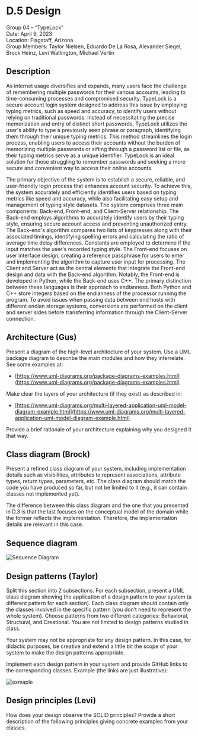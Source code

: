 # D.5 Design

Group 04 – “TypeLock”\
Date: April 9, 2023\
Location: Flagstaff, Arizona\
Group Members: Taylor Nielsen, Eduardo De La Rosa, Alexander Siegel, Brock Heinz, Levi Watlington, Michael Vertin

## Description

As internet usage diversifies and expands, many users face the challenge of remembering multiple passwords for their various accounts, leading to time-consuming processes and compromised security. TypeLock is a secure account login system designed to address this issue by employing typing metrics, such as speed and accuracy, to identify users without relying on traditional passwords. Instead of necessitating the precise memorization and entry of distinct short passwords, TypeLock utilizes the user's ability to type a previously seen phrase or paragraph, identifying them through their unique typing metrics. This method streamlines the login process, enabling users to access their accounts without the burden of memorizing multiple passwords or sifting through a password list or file, as their typing metrics serve as a unique identifier. TypeLock is an ideal solution for those struggling to remember passwords and seeking a more secure and convenient way to access their online accounts.

The primary objective of the system is to establish a secure, reliable, and user-friendly login process that enhances account security. To achieve this, the system accurately and efficiently identifies users based on typing metrics like speed and accuracy, while also facilitating easy setup and management of typing style datasets. The system comprises three main components: Back-end, Front-end, and Client-Server relationship. The Back-end employs algorithms to accurately identify users by their typing style, ensuring secure account access and preventing unauthorized entry. The Back-end's algorithm compares two lists of keypresses along with their associated timings, identifying spelling errors and calculating the ratio of average time delay differences. Constants are employed to determine if the input matches the user's recorded typing style. The Front-end focuses on user interface design, creating a reference passphrase for users to enter and implementing the algorithm to capture user input for processing. The Client and Server act as the central elements that integrate the Front-end design and data with the Back-end algorithm. Notably, the Front-end is developed in Python, while the Back-end uses C++. The primary distinction between these languages is their approach to endianness. Both Python and C++ store integers based on the endianness of the processor running the program. To avoid issues when passing data between end hosts with different endian storage systems, conversions are performed on the client and server sides before transferring information through the Client-Server connection.

## Architecture (Gus)

Present a diagram of the high-level architecture of your system. Use a UML package diagram to describe the main modules and how they interrelate.
See some examples at:

- [https://www.uml-diagrams.org/package-diagrams-examples.html](https://www.uml-diagrams.org/package-diagrams-examples.html)

Make clear the layers of your architecture (if they exist) as described in:

- [https://www.uml-diagrams.org/multi-layered-application-uml-model-diagram-example.html](https://www.uml-diagrams.org/multi-layered-application-uml-model-diagram-example.html)

Provide a brief rationale of your architecture explaining why you designed it that way.

## Class diagram (Brock)

Present a refined class diagram of your system, including implementation details such as visibilities, attributes to represent associations, attribute types, return types, parameters, etc. The class diagram should match the code you have produced so far, but not be limited to it (e.g., it can contain classes not implemented yet).

The difference between this class diagram and the one that you presented in D.3 is that the last focuses on the conceptual model of the domain while the former reflects the implementation. Therefore, the implementation details are relevant in this case.

## Sequence diagram

![Sequence Diagram](https://cdn.discordapp.com/attachments/856622349516144665/1094706096297480302/CS386_GroupProject_SequenceDiagram.png)

## Design patterns (Taylor)

Split this section into 2 subsections. For each subsection, present a UML class diagram showing the application of a design pattern to your system (a different pattern for each section). Each class diagram should contain only the classes involved in the specific pattern (you don’t need to represent the whole system). Choose patterns from two different categories: Behavioral, Structural, and Creational. You are not limited to design patterns studied in class.

Your system may not be appropriate for any design pattern. In this case, for didactic purposes, be creative and extend a little bit the scope of your system to make the design patterns appropriate.

Implement each design pattern in your system and provide GitHub links to the corresponding classes. Example (the links are just illustrative):

![exmaple](https://cdn.discordapp.com/attachments/1093988004302950531/1093988073316044971/Screenshot_2023-04-07_at_12.57.17_PM.jpg)

## Design principles (Levi)

How does your design observe the SOLID principles? Provide a short description of the following principles giving concrete examples from your classes.
